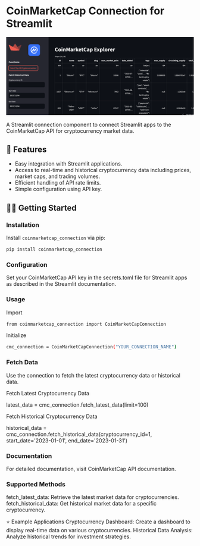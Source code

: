 # CoinMarketCap Connection for Streamlit
![Alt text](image.png)

A Streamlit connection component to connect Streamlit apps to the CoinMarketCap API for cryptocurrency market data.

## 🚀 Features
- Easy integration with Streamlit applications.
- Access to real-time and historical cryptocurrency data including prices, market caps, and trading volumes.
- Efficient handling of API rate limits.
- Simple configuration using API key.

## 🧑‍🎓 Getting Started
### Installation
Install `coinmarketcap_connection` via pip:
```bash
pip install coinmarketcap_connection
```

### Configuration
Set your CoinMarketCap API key in the secrets.toml file for Streamlit apps as described in the Streamlit documentation.

### Usage
Import
```bash
from coinmarketcap_connection import CoinMarketCapConnection
```
Initialize
```bash
cmc_connection = CoinMarketCapConnection("YOUR_CONNECTION_NAME")
```

### Fetch Data
Use the connection to fetch the latest cryptocurrency data or historical data.

Fetch Latest Cryptocurrency Data

latest_data = cmc_connection.fetch_latest_data(limit=100)

Fetch Historical Cryptocurrency Data

historical_data = cmc_connection.fetch_historical_data(cryptocurrency_id=1, start_date='2023-01-01', end_date='2023-01-31')

### Documentation
For detailed documentation, visit CoinMarketCap API documentation.

### Supported Methods
fetch_latest_data: Retrieve the latest market data for cryptocurrencies.
fetch_historical_data: Get historical market data for a specific cryptocurrency.

⭐ Example Applications
Cryptocurrency Dashboard: Create a dashboard to display real-time data on various cryptocurrencies.
Historical Data Analysis: Analyze historical trends for investment strategies.
